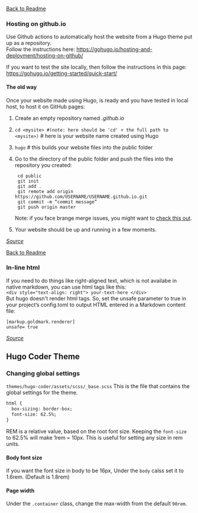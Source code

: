 [Back to Readme](README.md)

### Hosting on github.io
Use Github actions to automatically host the website from a Hugo theme put up as a repository.  
Follow the instructions here: https://gohugo.io/hosting-and-deployment/hosting-on-github/

If you want to test the site locally, then follow the instructions in this page: https://gohugo.io/getting-started/quick-start/

#### The old way
Once your website made using Hugo, is ready and you have tested in local host, to host it on GitHub pages:
1. Create an empty repository named _<USERNAME>.github.io_
2. `cd <mysite> #(note: here should be 'cd' + the full path to <mysite>)`  # here <mysite> is your website name created using Hugo
3. `hugo` # this builds your website files into the public folder
4. Go to the directory of the public folder and push the files into the repository you created:  

        cd public  
        git init  
        git add .
        git remote add origin https://github.com/USERNAME/USERNAME.github.io.git  
        git commit -m “commit message”  
        git push origin master  
    Note: if you face brange merge issues, you might want to [check this out](https://github.com/nithishkgnani/Linux-Tips-and-Tricks/wiki/github-git#merge-issues).
5. Your website should be up and running in a few moments.

[_Source_](https://levelup.gitconnected.com/build-a-personal-website-with-github-pages-and-hugo-6c68592204c7)

[Back to Readme](README.md)

### In-line html
If you need to do things like right-aligned text, which is not availabe in native markdown, you can use html tags like this:  
`<div style="text-align: right"> your-text-here </div>`  
But hugo doesn't render html tags. So, set the unsafe parameter to true in your project’s config.toml to output HTML entered in a Markdown content file:  
```
[markup.goldmark.renderer]
unsafe= true
```
[_Source_](https://discourse.gohugo.io/t/text-alignment-not-working/36333/5)

## Hugo Coder Theme

### Changing global settings

`themes/hugo-coder/assets/scss/_base.scss` This is the file that contains the global settings for the theme.

```html
html {
  box-sizing: border-box;
  font-size: 62.5%;
}
```

REM is a relative value, based on the root font size.
Keeping the `font-size` to 62.5% will make 1rem = 10px. This is useful for setting any size in rem units.

#### Body font size

If you want the font size in body to be 16px, Under the `body` calss set it to 1.6rem. (Default is 1.8rem)

#### Page width

Under the `.container` class, change the max-width from the default `90rem`.